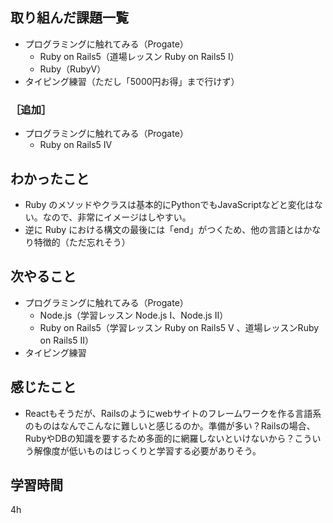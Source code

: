 ## 取り組んだ課題一覧
- プログラミングに触れてみる（Progate）
    - Ruby on Rails5（道場レッスン Ruby on Rails5 I）
    - Ruby（RubyⅤ）
- タイピング練習（ただし「5000円お得」まで行けず）

### ［追加］
- プログラミングに触れてみる（Progate）
    - Ruby on Rails5 IV

## わかったこと
- Ruby のメソッドやクラスは基本的にPythonでもJavaScriptなどと変化はない。なので、非常にイメージはしやすい。
- 逆に Ruby における構文の最後には「end」がつくため、他の言語とはかなり特徴的（ただ忘れそう）

## 次やること
- プログラミングに触れてみる（Progate）
    - Node.js（学習レッスン Node.js I、Node.js Ⅱ）
    - Ruby on Rails5（学習レッスン Ruby on Rails5 V 、道場レッスンRuby on Rails5 Ⅱ）
- タイピング練習

## 感じたこと
- Reactもそうだが、Railsのようにwebサイトのフレームワークを作る言語系のものはなんでこんなに難しいと感じるのか。準備が多い？Railsの場合、RubyやDBの知識を要するため多面的に網羅しないといけないから？こういう解像度が低いものはじっくりと学習する必要がありそう。

## 学習時間
   4h